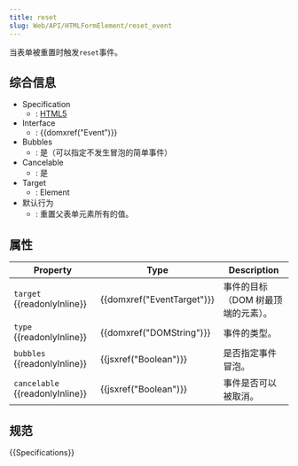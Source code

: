 ```yaml
---
title: reset
slug: Web/API/HTMLFormElement/reset_event
---
```

当表单被重置时触发`reset`事件。

## 综合信息

- Specification
  - : [HTML5](https://html.spec.whatwg.org/multipage/indices.html#event-reset)
- Interface
  - : {{domxref("Event")}}
- Bubbles
  - : 是（可以指定不发生冒泡的简单事件）
- Cancelable
  - : 是
- Target
  - : Element
- 默认行为
  - : 重置父表单元素所有的值。

## 属性

| Property                              | Type                                 | Description                        |
| ------------------------------------- | ------------------------------------ | ---------------------------------- |
| `target` {{readonlyInline}}     | {{domxref("EventTarget")}} | 事件的目标（DOM 树最顶端的元素）。 |
| `type` {{readonlyInline}}       | {{domxref("DOMString")}}     | 事件的类型。                       |
| `bubbles` {{readonlyInline}}    | {{jsxref("Boolean")}}         | 是否指定事件冒泡。                 |
| `cancelable` {{readonlyInline}} | {{jsxref("Boolean")}}         | 事件是否可以被取消。               |

## 规范

{{Specifications}}
